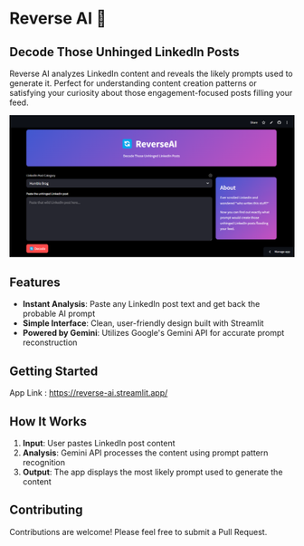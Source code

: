 # Reverse AI 🔄

## Decode Those Unhinged LinkedIn Posts

Reverse AI analyzes LinkedIn content and reveals the likely prompts used to generate it. Perfect for understanding content creation patterns or satisfying your curiosity about those engagement-focused posts filling your feed.

![alt text](image.png)

## Features

- **Instant Analysis**: Paste any LinkedIn post text and get back the probable AI prompt
- **Simple Interface**: Clean, user-friendly design built with Streamlit
- **Powered by Gemini**: Utilizes Google's Gemini API for accurate prompt reconstruction

## Getting Started

App Link : https://reverse-ai.streamlit.app/

## How It Works

1. **Input**: User pastes LinkedIn post content
2. **Analysis**: Gemini API processes the content using prompt pattern recognition
3. **Output**: The app displays the most likely prompt used to generate the content

## Contributing

Contributions are welcome! Please feel free to submit a Pull Request.
